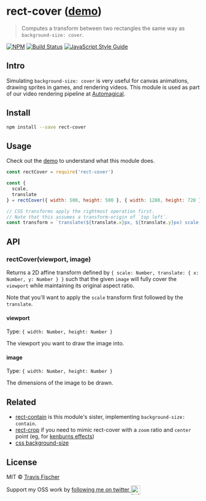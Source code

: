 # rect-cover ([demo](https://transitive-bullshit.github.io/rect-cover/))

> Computes a transform between two rectangles the same way as `background-size: cover`.

[![NPM](https://img.shields.io/npm/v/rect-cover.svg)](https://www.npmjs.com/package/rect-cover) [![Build Status](https://travis-ci.com/transitive-bullshit/rect-cover.svg?branch=master)](https://travis-ci.com/transitive-bullshit/rect-cover) [![JavaScript Style Guide](https://img.shields.io/badge/code_style-standard-brightgreen.svg)](https://standardjs.com)

## Intro

Simulating `background-size: cover` is very useful for canvas animations, drawing sprites in games, and rendering videos. This module is used as part of our video rendering pipeline at [Automagical](https://automagical.ai/).

## Install

```bash
npm install --save rect-cover
```

## Usage

Check out the [demo](https://transitive-bullshit.github.io/rect-cover/) to understand what this module does.

```js
const rectCover = require('rect-cover')

const {
  scale,
  translate
} = rectCover({ width: 500, height: 500 }, { width: 1280, height: 720 })

// CSS transforms apply the rightmost operation first.
// Note that this assumes a transform-origin of `top left`.
const transform = `translate(${translate.x}px, ${translate.y}px) scale(${scale})`
```

## API

### rectCover(viewport, image)

Returns a 2D affine transform defined by `{ scale: Number, translate: { x: Number, y: Number } }` such that the given `image` will fully cover the `viewport` while maintaining its original aspect ratio.

Note that you'll want to apply the `scale` transform first followed by the `translate`.

#### viewport

Type: `{ width: Number, height: Number }`

The viewport you want to draw the image into.

#### image

Type: `{ width: Number, height: Number }`

The dimensions of the image to be drawn.

## Related

- [rect-contain](https://github.com/transitive-bullshit/rect-contain) is this module's sister, implementing `background-size: contain`.
- [rect-crop](https://github.com/gre/rect-crop) if you need to mimic rect-cover with a `zoom` ratio and `center` point (eg, for [kenburns effects](https://github.com/gre/kenburns))
- [css background-size](https://developer.mozilla.org/en-US/docs/Web/CSS/background-size)

## License

MIT © [Travis Fischer](https://github.com/transitive-bullshit)

Support my OSS work by <a href="https://twitter.com/transitive_bs">following me on twitter <img src="https://storage.googleapis.com/saasify-assets/twitter-logo.svg" alt="twitter" height="24px" align="center"></a>
